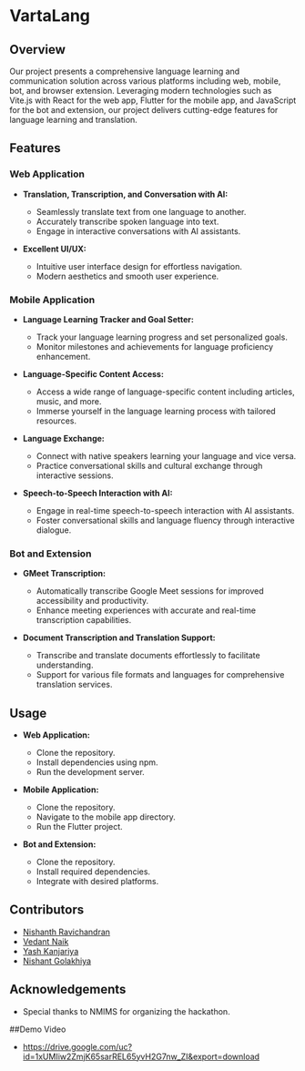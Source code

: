 # VartaLang

## Overview

Our project presents a comprehensive language learning and communication solution across various platforms including web, mobile, bot, and browser extension. Leveraging modern technologies such as Vite.js with React for the web app, Flutter for the mobile app, and JavaScript for the bot and extension, our project delivers cutting-edge features for language learning and translation.

## Features

### Web Application

- **Translation, Transcription, and Conversation with AI:**
  - Seamlessly translate text from one language to another.
  - Accurately transcribe spoken language into text.
  - Engage in interactive conversations with AI assistants.

- **Excellent UI/UX:**
  - Intuitive user interface design for effortless navigation.
  - Modern aesthetics and smooth user experience.

### Mobile Application

- **Language Learning Tracker and Goal Setter:**
  - Track your language learning progress and set personalized goals.
  - Monitor milestones and achievements for language proficiency enhancement.

- **Language-Specific Content Access:**
  - Access a wide range of language-specific content including articles, music, and more.
  - Immerse yourself in the language learning process with tailored resources.

- **Language Exchange:**
  - Connect with native speakers learning your language and vice versa.
  - Practice conversational skills and cultural exchange through interactive sessions.

- **Speech-to-Speech Interaction with AI:**
  - Engage in real-time speech-to-speech interaction with AI assistants.
  - Foster conversational skills and language fluency through interactive dialogue.

### Bot and Extension

- **GMeet Transcription:**
  - Automatically transcribe Google Meet sessions for improved accessibility and productivity.
  - Enhance meeting experiences with accurate and real-time transcription capabilities.

- **Document Transcription and Translation Support:**
  - Transcribe and translate documents effortlessly to facilitate understanding.
  - Support for various file formats and languages for comprehensive translation services.

## Usage

- **Web Application:**
  - Clone the repository.
  - Install dependencies using npm.
  - Run the development server.
  
- **Mobile Application:**
  - Clone the repository.
  - Navigate to the mobile app directory.
  - Run the Flutter project.
  
- **Bot and Extension:**
  - Clone the repository.
  - Install required dependencies.
  - Integrate with desired platforms.

## Contributors

- [Nishanth Ravichandran](https://github.com/rnishu)
- [Vedant Naik](https://github.com/vedantnaik09)
- [Yash Kanjariya](https://github.com/yashkanjariyaa)
- [Nishant Golakhiya](https://github.com/nishant0912)

## Acknowledgements

- Special thanks to NMIMS for organizing the hackathon.

##Demo Video

- https://drive.google.com/uc?id=1xUMIiw2ZmjK65sarREL65yvH2G7nw_ZI&export=download
